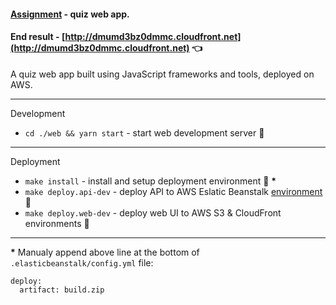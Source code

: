 #### [Assignment](https://github.com/buz-zard/_archive/blob/master/problem-mld/ASSIGNMENT.md) - quiz web app.

#### End result - [http://dmumd3bz0dmmc.cloudfront.net](http://dmumd3bz0dmmc.cloudfront.net) :point_left:

A quiz web app built using JavaScript frameworks and tools, deployed on AWS.

---

Development
- `cd ./web && yarn start` - start web development server :construction:

---

Deployment
- `make install` - install and setup deployment environment :wrench: __*__
- `make deploy.api-dev` - deploy API to AWS Eslatic Beanstalk [environment](http://mld-dev.eu-central-1.elasticbeanstalk.com) :rocket:
- `make deploy.web-dev` - deploy web UI to AWS S3 & CloudFront environments :rocket:


---
__*__ Manualy append above line at the bottom of `.elasticbeanstalk/config.yml` file:
```
deploy:
  artifact: build.zip
```
